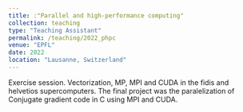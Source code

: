 ```yaml
---
title: :"Parallel and high-performance computing"
collection: teaching
type: "Teaching Assistant"
permalink: /teaching/2022_phpc
venue: "EPFL"
date: 2022
location: "Lausanne, Switzerland"
---
```


Exercise session. Vectorization, MP, MPI and CUDA in the fidis and helvetios supercomputers. The final project was the paralelization of Conjugate gradient code in C using MPI and CUDA.
